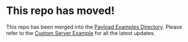 # This repo has moved!

This repo has been merged into the [Payload Examples Directory](https://github.com/payloadcms/payload/tree/main/examples). Please refer to the [Custom Server Example](https://github.com/payloadcms/payload/tree/main/examples/custom-server) for all the latest updates.
